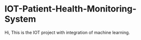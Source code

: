 # IOT-Patient-Health-Monitoring-System


Hi, This is the IOT project with integration of machine learning.
